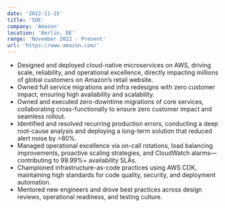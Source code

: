 ```yaml
---
date: '2022-11-15'
title: 'SDE'
company: 'Amazon'
location: 'Berlin, DE'
range: 'November 2022 - Present'
url: 'https://www.amazon.com/'
---
```


- Designed and deployed cloud-native microservices on AWS, driving scale, reliability, and operational excellence, directly impacting millions of global customers on Amazon’s retail website.
- Owned full service migrations and infra redesigns with zero customer impact, ensuring high availability and scalability.
- Owned and executed zero-downtime migrations of core services, collaborating cross-functionally to ensure zero customer impact and seamless rollout.
- Identified and resolved recurring production errors, conducting a deep root-cause analysis and deploying a long-term solution that reduced alert noise by >80%.
- Managed operational excellence via on-call rotations, load balancing improvements, proactive scaling strategies, and CloudWatch alarms—contributing to 99.99%+ availability SLAs.
- Championed infrastructure-as-code practices using AWS CDK, maintaining high standards for code quality, security, and deployment automation.
- Mentored new engineers and drove best practices across design reviews, operational readiness, and testing culture.
